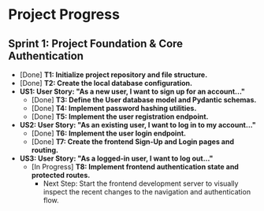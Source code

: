 # Project Progress

## Sprint 1: Project Foundation & Core Authentication

*   [Done] **T1: Initialize project repository and file structure.**
*   [Done] **T2: Create the local database configuration.**
*   **US1: User Story: "As a new user, I want to sign up for an account..."**
    *   [Done] **T3: Define the User database model and Pydantic schemas.**
    *   [Done] **T4: Implement password hashing utilities.**
    *   [Done] **T5: Implement the user registration endpoint.**
*   **US2: User Story: "As an existing user, I want to log in to my account..."**
    *   [Done] **T6: Implement the user login endpoint.**
    *   [Done] **T7: Create the frontend Sign-Up and Login pages and routing.**
*   **US3: User Story: "As a logged-in user, I want to log out..."**
    *   [In Progress] **T8: Implement frontend authentication state and protected routes.**
        *   Next Step: Start the frontend development server to visually inspect the recent changes to the navigation and authentication flow.
